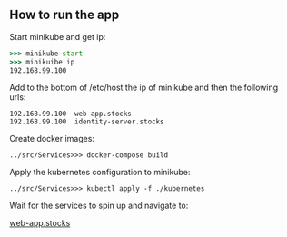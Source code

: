 ## How to run the app

Start minikube and get ip:
``` cmd
>>> minikube start
>>> minikuibe ip
192.168.99.100
```
Add to the bottom of /etc/host the ip of minikube and then the following urls:
```
192.168.99.100  web-app.stocks
192.168.99.100  identity-server.stocks
```
Create docker images:
```
../src/Services>>> docker-compose build
```
Apply the kubernetes configuration to minikube:
```
../src/Services>>> kubectl apply -f ./kubernetes
```
Wait for the services to spin up and navigate to:

[web-app.stocks](http://web-app.stocks)